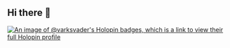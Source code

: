 ## Hi there 👋

[![An image of @varksvader's Holopin badges, which is a link to view their full Holopin profile](https://holopin.me/varksvader)](https://holopin.io/@varksvader)

<!--
**varksvader/varksvader** is a ✨ _special_ ✨ repository because its `README.md` (this file) appears on your GitHub profile.

Here are some ideas to get you started:

- 🔭 I’m currently working on ...
- 🌱 I’m currently learning ...
- 👯 I’m looking to collaborate on ...
- 🤔 I’m looking for help with ...
- 💬 Ask me about ...
- 📫 How to reach me: ...
- 😄 Pronouns: ...
- ⚡ Fun fact: ...
-->
